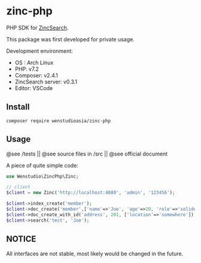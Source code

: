 # zinc-php

PHP SDK for [ZincSearch](https://docs.zincsearch.com/).

This package was first developed for private usage.

Development environment:

- OS : Arch Linux
- PHP: v7.2
- Composer: v2.4.1
- ZincSearch server: v0.3.1
- Editor: VSCode

## Install

```shell
composer require wenstudioasia/zinc-php
```

## Usage

@see /tests || @see source files in /src || @see official document

A piece of quite simple code:

```php
use Wenstudio\ZincPhp\Zinc;

// client
$client = new Zinc('http://localhost:4080', 'admin', '123456');

$client->index_create('member');
$client->doc_create('member',['name'=>'Joe', 'age'=>20, 'role'=>'solider']);
$client->doc_create_with_id('address', 201, ['location'=>'somewhere']);
$client->search('test', 'Joe');

```

## NOTICE

All interfaces are not stable, most likely would be changed in the future.
